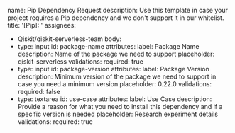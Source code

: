 name: Pip Dependency Request
description: Use this template in case your project requires a Pip dependency and we don't support it in our whitelist.
title: '[Pip]: '
assignees:
  - Qiskit/qiskit-serverless-team
body:
  - type: input
    id: package-name
    attributes:
      label: Package Name
      description: Name of the package we need to support
      placeholder: qiskit-serverless
    validations:
      required: true
  - type: input
    id: package-version
    attributes:
      label: Package Version
      description: Minimum version of the package we need to support in case you need a minimum version
      placeholder: 0.22.0
    validations:
      required: false
  - type: textarea
    id: use-case
    attributes:
      label: Use Case
      description: Provide a reason for what you need to install this dependency and if a specific version is needed
      placeholder: Research experiment details
    validations:
      required: true
